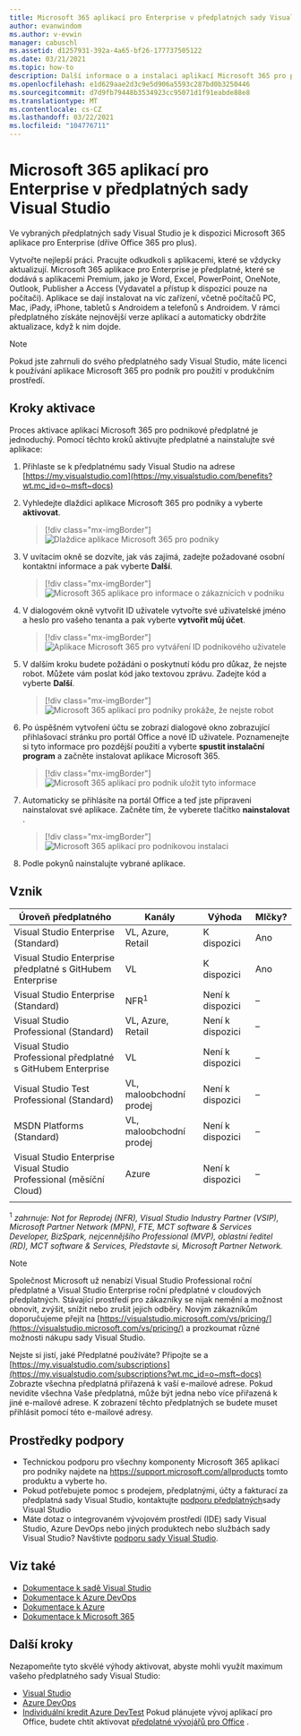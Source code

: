 ```yaml
---
title: Microsoft 365 aplikací pro Enterprise v předplatných sady Visual Studio | Microsoft Docs
author: evanwindom
ms.author: v-evwin
manager: cabuschl
ms.assetid: d1257931-392a-4a65-bf26-177737505122
ms.date: 03/21/2021
ms.topic: how-to
description: Další informace o a instalaci aplikací Microsoft 365 pro podniky
ms.openlocfilehash: e1d629aae2d3c9e5d906a5593c287bd0b3250446
ms.sourcegitcommit: d7d9fb79448b3534923cc95071d1f91eabde88e8
ms.translationtype: MT
ms.contentlocale: cs-CZ
ms.lasthandoff: 03/22/2021
ms.locfileid: "104776711"
---
```

# <a name="microsoft-365-apps-for-enterprise-in-visual-studio-subscriptions"></a>Microsoft 365 aplikací pro Enterprise v předplatných sady Visual Studio
Ve vybraných předplatných sady Visual Studio je k dispozici Microsoft 365 aplikace pro Enterprise (dříve Office 365 pro plus). 

Vytvořte nejlepší práci. Pracujte odkudkoli s aplikacemi, které se vždycky aktualizují. Microsoft 365 aplikace pro Enterprise je předplatné, které se dodává s aplikacemi Premium, jako je Word, Excel, PowerPoint, OneNote, Outlook, Publisher a Access (Vydavatel a přístup k dispozici pouze na počítači). Aplikace se dají instalovat na víc zařízení, včetně počítačů PC, Mac, iPady, iPhone, tabletů s Androidem a telefonů s Androidem. V rámci předplatného získáte nejnovější verze aplikací a automaticky obdržíte aktualizace, když k nim dojde.

> [!NOTE]
> Pokud jste zahrnuli do svého předplatného sady Visual Studio, máte licenci k používání aplikace Microsoft 365 pro podnik pro použití v produkčním prostředí.  

## <a name="activation-steps"></a>Kroky aktivace
Proces aktivace aplikací Microsoft 365 pro podnikové předplatné je jednoduchý.  Pomocí těchto kroků aktivujte předplatné a nainstalujte své aplikace:

1. Přihlaste se k předplatnému sady Visual Studio na adrese [https://my.visualstudio.com](https://my.visualstudio.com/benefits?wt.mc_id=o~msft~docs)
1. Vyhledejte dlaždici aplikace Microsoft 365 pro podniky a vyberte **aktivovat**.
   > [!div class="mx-imgBorder"]
   > ![Dlaždice aplikace Microsoft 365 pro podniky](_img/microsoft-365-apps-for-enterprise/tile-activate.png "Pokud chcete začít s vaším předplatným, vyberte aktivovat.")

1. V uvítacím okně se dozvíte, jak vás zajímá, zadejte požadované osobní kontaktní informace a pak vyberte **Další**.
   > [!div class="mx-imgBorder"]
   > ![Microsoft 365 aplikace pro informace o zákaznících v podniku](_img/microsoft-365-apps-for-enterprise/get-to-know-you.png "Zadejte kontaktní informace")

1. V dialogovém okně vytvořit ID uživatele vytvořte své uživatelské jméno a heslo pro vašeho tenanta a pak vyberte **vytvořit můj účet**.
   > [!div class="mx-imgBorder"]
   > ![Aplikace Microsoft 365 pro vytváření ID podnikového uživatele](_img/microsoft-365-apps-for-enterprise/create-your-user-id.png "Vytvoření uživatelského ID a hesla")

1. V dalším kroku budete požádáni o poskytnutí kódu pro důkaz, že nejste robot.  Můžete vám poslat kód jako textovou zprávu.  Zadejte kód a vyberte **Další**. 
   > [!div class="mx-imgBorder"]
   > ![Microsoft 365 aplikací pro podniky prokáže, že nejste robot](_img/microsoft-365-apps-for-enterprise/prove-youre-not-a-robot.png "Pokud chcete pokračovat, vyžádejte si kód a zadejte ho.")

1. Po úspěšném vytvoření účtu se zobrazí dialogové okno zobrazující přihlašovací stránku pro portál Office a nové ID uživatele.  Poznamenejte si tyto informace pro pozdější použití a vyberte **spustit instalační program** a začněte instalovat aplikace Microsoft 365.
   > [!div class="mx-imgBorder"]
   > ![Microsoft 365 aplikací pro podnik uložit tyto informace](_img/microsoft-365-apps-for-enterprise/save-this-info.png "Uložte své nové ID uživatele a odkaz na portál Office.")

1. Automaticky se přihlásíte na portál Office a teď jste připraveni nainstalovat své aplikace.  Začněte tím, že vyberete tlačítko **nainstalovat** .
   > [!div class="mx-imgBorder"]
   > ![Microsoft 365 aplikací pro podnikovou instalaci](_img/microsoft-365-apps-for-enterprise/install-your-office-apps.png "Vyberte tlačítko nainstalovat a nainstalujte své aplikace.")
1. Podle pokynů nainstalujte vybrané aplikace.  

## <a name="eligibility"></a>Vznik

| Úroveň předplatného                                                 |     Kanály                                            | Výhoda                                                          | Mlčky?    |
|--------------------------------------------------------------------|---------------------------------------------------------|------------------------------------------------------------------|---------------|
| Visual Studio Enterprise (Standard)   | VL, Azure, Retail| K dispozici       |  Ano          |
| Visual Studio Enterprise předplatné s GitHubem Enterprise  | VL | K dispozici       |  Ano          |
| Visual Studio Enterprise (Standard)   | NFR<sup>1</sup> | Není k dispozici       |  –          |
| Visual Studio Professional (Standard) | VL, Azure, Retail                                       | Není k dispozici                                                            |  –          |
| Visual Studio Professional předplatné s GitHubem Enterprise | VL | Není k dispozici         |  –          |
| Visual Studio Test Professional (Standard)                         | VL, maloobchodní prodej                                              | Není k dispozici                                             |  –          |
| MSDN Platforms (Standard)                                          | VL, maloobchodní prodej                                              | Není k dispozici                                              |  –          |
| Visual Studio Enterprise Visual Studio Professional (měsíční Cloud) | Azure | Není k dispozici | – |
|  |

<sup>1</sup>  *zahrnuje: Not for Reprodej (NFR), Visual Studio Industry Partner (VSIP), Microsoft Partner Network (MPN), FTE, MCT software & Services Developer, BizSpark, nejcennějšího Professional (MVP), oblastní ředitel (RD), MCT software & Services, Představte si, Microsoft Partner Network.*

> [!NOTE]
> Společnost Microsoft už nenabízí Visual Studio Professional roční předplatné a Visual Studio Enterprise roční předplatné v cloudových předplatných. Stávající prostředí pro zákazníky se nijak nemění a možnost obnovit, zvýšit, snížit nebo zrušit jejich odběry. Novým zákazníkům doporučujeme přejít na [https://visualstudio.microsoft.com/vs/pricing/](https://visualstudio.microsoft.com/vs/pricing/) a prozkoumat různé možnosti nákupu sady Visual Studio.

Nejste si jistí, jaké Předplatné používáte?  Připojte se a [https://my.visualstudio.com/subscriptions](https://my.visualstudio.com/subscriptions?wt.mc_id=o~msft~docs) Zobrazte všechna předplatná přiřazená k vaší e-mailové adrese. Pokud nevidíte všechna Vaše předplatná, může být jedna nebo více přiřazená k jiné e-mailové adrese.  K zobrazení těchto předplatných se budete muset přihlásit pomocí této e-mailové adresy.

## <a name="support-resources"></a>Prostředky podpory
- Technickou podporu pro všechny komponenty Microsoft 365 aplikací pro podniky najdete na https://support.microsoft.com/allproducts tomto produktu a vyberte ho.
- Pokud potřebujete pomoc s prodejem, předplatnými, účty a fakturací za předplatná sady Visual Studio, kontaktujte [podporu předplatných](https://aka.ms/vssubscriberhelp)sady Visual Studio
- Máte dotaz o integrovaném vývojovém prostředí (IDE) sady Visual Studio, Azure DevOps nebo jiných produktech nebo službách sady Visual Studio?  Navštivte [podporu sady Visual Studio](https://visualstudio.microsoft.com/support/).

## <a name="see-also"></a>Viz také
- [Dokumentace k sadě Visual Studio](/visualstudio/)
- [Dokumentace k Azure DevOps](/azure/devops/)
- [Dokumentace k Azure](/azure/)
- [Dokumentace k Microsoft 365](/microsoft-365/)

## <a name="next-steps"></a>Další kroky
Nezapomeňte tyto skvělé výhody aktivovat, abyste mohli využít maximum vašeho předplatného sady Visual Studio:
- [Visual Studio](vs-ide-benefit.md)
- [Azure DevOps](vs-azure-devops.md)
- [Individuální kredit Azure DevTest](vs-azure.md) Pokud plánujete vývoj aplikací pro Office, budete chtít aktivovat [předplatné vývojářů pro Office](./vs-m365.md) .